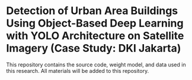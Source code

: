 # Detection of Urban Area Buildings Using Object-Based Deep Learning with YOLO Architecture on Satellite Imagery (Case Study: DKI Jakarta)

This repository contains the source code, weight model, and data used in this research. All materials will be added to this repository.
